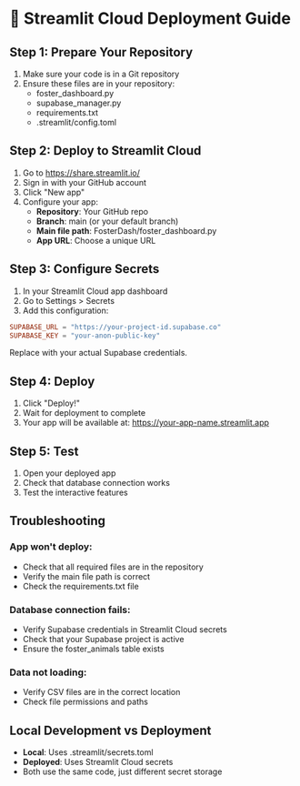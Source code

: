 # 🚀 Streamlit Cloud Deployment Guide

## Step 1: Prepare Your Repository

1. Make sure your code is in a Git repository
2. Ensure these files are in your repository:
   - foster_dashboard.py
   - supabase_manager.py
   - requirements.txt
   - .streamlit/config.toml

## Step 2: Deploy to Streamlit Cloud

1. Go to https://share.streamlit.io/
2. Sign in with your GitHub account
3. Click "New app"
4. Configure your app:
   - **Repository**: Your GitHub repo
   - **Branch**: main (or your default branch)
   - **Main file path**: FosterDash/foster_dashboard.py
   - **App URL**: Choose a unique URL

## Step 3: Configure Secrets

1. In your Streamlit Cloud app dashboard
2. Go to Settings > Secrets
3. Add this configuration:

```toml
SUPABASE_URL = "https://your-project-id.supabase.co"
SUPABASE_KEY = "your-anon-public-key"
```

Replace with your actual Supabase credentials.

## Step 4: Deploy

1. Click "Deploy!" 
2. Wait for deployment to complete
3. Your app will be available at: https://your-app-name.streamlit.app

## Step 5: Test

1. Open your deployed app
2. Check that database connection works
3. Test the interactive features

## Troubleshooting

### App won't deploy:
- Check that all required files are in the repository
- Verify the main file path is correct
- Check the requirements.txt file

### Database connection fails:
- Verify Supabase credentials in Streamlit Cloud secrets
- Check that your Supabase project is active
- Ensure the foster_animals table exists

### Data not loading:
- Verify CSV files are in the correct location
- Check file permissions and paths

## Local Development vs Deployment

- **Local**: Uses .streamlit/secrets.toml
- **Deployed**: Uses Streamlit Cloud secrets
- Both use the same code, just different secret storage
